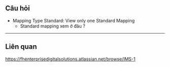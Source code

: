 


## Câu hỏi

- Mapping Type Standard: View only one Standard Mapping 
	- Standard mapping xem ở đâu ?

---
## Liên quan

https://fhenterprisedigitalsolutions.atlassian.net/browse/IMS-1